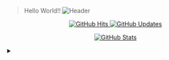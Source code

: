 > Hello World!!
![Header](https://telegra.ph/file/1dfb26a89fe66321b4c4c.jpg)
<p align="center">
    <a href="https://github.com/alixyzy" target="_blank">
        <img alt="GitHub Hits" src="https://badges.pufler.dev/visits/alixyzy/alixyzy?style=flat-square&label=Visits&color=success&logo=GitHub&logoColor=white&labelColor=373e4d"/>
    </a>
    <a href="https://github.com/alixyzy/alixyzy" target="_blank">
        <img alt="GitHub Updates" src="https://img.shields.io/github/last-commit/alixyzy/alixyzy?style=flat-square&label=Updated&labelColor=373e4d&color=44cc11"/>
    </a>
    <!--
    <a href="https://facebook.com/" target="_blank">
        <img alt="Facebook" src="https://img.shields.io/badge/Facebook-46a2f1.svg?&style=flat-square&logo=facebook&logoColor=white"/>
    </a>
    <a href="https://instagram.com" target="_blank">
        <img alt="Instagram" src="https://img.shields.io/badge/Instagram-46a2f1.svg?&style=flat-square&logo=Instagram&logoColor=white"/>
    </a>
    -->
</p>

<p align="center">
<a href="#">
    <img alt="GitHub Stats" src="https://github-readme-stats.vercel.app/api?username=alixyzy&show_icons=true&hide_border=true&icon_color=cf8ef4&title_color=63c5ea&text_color=fa74b2"/>
</a>
</p>

<details>
<summary></summary>
    <p align="center">
    <a href="#">
        <img alt="Top Language" src="https://github-readme-stats.vercel.app/api/top-langs/?username=alixyzy&hide=html,&hide_border=true&title_color=63c5ea&text_color=fa74b2"/>
    </a>
    </p>
</details>
